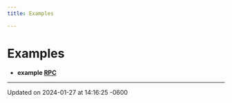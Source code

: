 ```yaml
---
title: Examples

---
```


# Examples




* **example [RPC](_r_p_c-example.md#example-rpc)** 



-------------------------------

Updated on 2024-01-27 at 14:16:25 -0600
